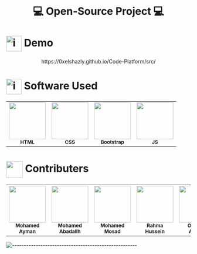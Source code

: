 <H1 align="center">

 💻 Open-Source Project 💻
 
 </H1>

<!-- ===================================================== -->


<H1>
<img src="https://github.com/seanprashad/slackmoji/blob/master/emoji/llamas/llama-sunglasses-gif.gif" alt="icons8-pacman-48" border="0" width=42px align="center"/> Demo
 </H1>
 <p align='center'>https://0xelshazly.github.io/Code-Platform/src/</p>
 
 
 <H1>
<!--================================    -->
  <img src="https://raw.githubusercontent.com/seanprashad/slackmoji/master/emoji/blob/blob-bongo-gif.gif" alt="icons8-pacman-48" border="0" width=42px align="center"/> Software Used
 </H1>
<table align="center">
  <tr>
    <td align="center"><img src="https://img.icons8.com/color/144/000000/html-5--v1.png" width="100px;" alt="" /><br /><sub><b>HTML</b></sub><br />
    </td><td align="center"><img src="https://img.icons8.com/color/144/000000/css3.png" width="100px;" alt=""/><br /><sub><b>CSS</b></sub><br />
    </td><td align="center"><img src="https://www.svgrepo.com/show/353498/bootstrap.svg" width="100px;" alt=""/><br /><sub>
   <b>Bootstrap</b></sub><br />
    </td> <td align="center"><img src="https://www.svgrepo.com/show/373705/js-official.svg" width="100px;" alt=""/><br /><sub><b>JS</b></sub><br />
    </td>
    </tr>
  </table>
  
  <H1>

<!--================================    -->
  
  
<!-- =================== -->
 <h1> <img src="https://raw.githubusercontent.com/seanprashad/slackmoji/master/emoji/blob/blob-high-five.png" width=45px  alt="" align="center"/> Contributers  
 </h1>
<div align="center">
 
 <table align="center">
  <tr>
    <td align="center"><img src="https://user-images.githubusercontent.com/77213993/171317758-eede07ce-10a9-4bd9-af00-6c6503117748.jpg" width="100px;" alt="" /><br /><sub><b>Mohamed Ayman</b></sub><br />
    </td><td align="center"><img src="https://avatars.githubusercontent.com/u/112779016?v=4" width="100px;" alt=""/><br /><sub><b>Mohamed Abadallh</b></sub><br />
    </td><td align="center"><img src="https://avatars.githubusercontent.com/u/102835332?v=4" width="100px;" alt=""/><br /><sub>
   <b>Mohamed Mosad</b></sub><br />
    </td> <td align="center"><img src="https://avatars.githubusercontent.com/u/102970348?v=4" width="100px;" alt=""/><br /><sub><b>Rahma Hussein</b></sub><br />
    </td>
   
   </td> <td align="center"><img src="https://avatars.githubusercontent.com/u/119873967?v=4" width="100px;" alt=""/><br /><sub><b>Omneya Ahmed</b></sub><br />
    </td>
 
 </td> <td align="center"><img src="https://avatars.githubusercontent.com/u/103427964?v=4" width="100px;" alt=""/><br /><sub><b>Sara Atef</b></sub><br />
    </td>
    </tr>
  </table>
 
 

</div>

![-----------------------------------------------------](https://i.ibb.co/KxX1cjt/upload-91aec5929c0f853dad72f5540ddb409e-1.png)








